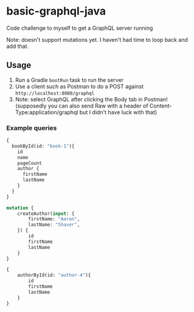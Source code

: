 # basic-graphql-java

Code challenge to myself to get a GraphQL server running

Note: doesn't support mutations yet. I haven't had time to loop back and add that.

## Usage

1. Run a Gradle `bootRun` task to run the server
1. Use a client such as Postman to do a POST against `http://localhost:8080/graphql`
1. Note: select GraphQL after clicking the Body tab in Postman! (supposedly you can also send Raw with a header of Content-Type:application/graphql but I didn't have luck with that)

### Example queries
   
```graphql
{
  bookById(id: "book-1"){
    id
    name
    pageCount
    author {
      firstName
      lastName
    }
  }
}

mutation {
    createAuthor(input: {
        firstName: "Aaron",
        lastName: "Shaver",
    }) {
        id
        firstName
        lastName
    }
}

{
    authorById(id: "author-4"){
        id
        firstName
        lastName
    }
}
```
